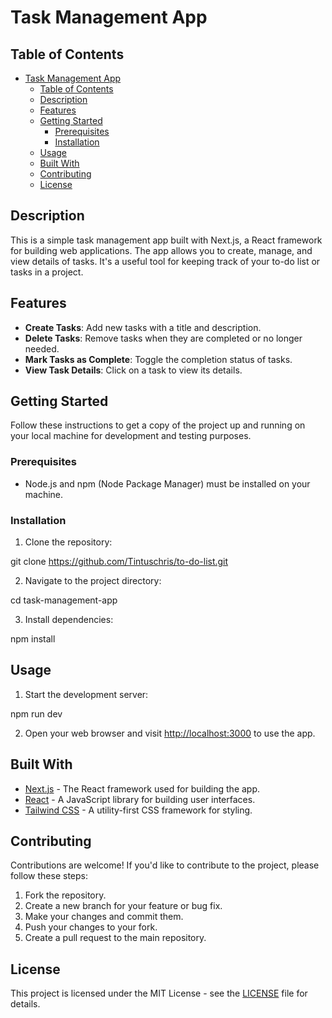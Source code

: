 # Task Management App

## Table of Contents

- [Task Management App](#task-management-app)
  - [Table of Contents](#table-of-contents)
  - [Description](#description)
  - [Features](#features)
  - [Getting Started](#getting-started)
    - [Prerequisites](#prerequisites)
    - [Installation](#installation)
  - [Usage](#usage)
  - [Built With](#built-with)
  - [Contributing](#contributing)
  - [License](#license)

## Description

This is a simple task management app built with Next.js, a React framework for building web applications. The app allows you to create, manage, and view details of tasks. It's a useful tool for keeping track of your to-do list or tasks in a project.

## Features

- **Create Tasks**: Add new tasks with a title and description.
- **Delete Tasks**: Remove tasks when they are completed or no longer needed.
- **Mark Tasks as Complete**: Toggle the completion status of tasks.
- **View Task Details**: Click on a task to view its details.

## Getting Started

Follow these instructions to get a copy of the project up and running on your local machine for development and testing purposes.

### Prerequisites

- Node.js and npm (Node Package Manager) must be installed on your machine.

### Installation

1. Clone the repository:

git clone https://github.com/Tintuschris/to-do-list.git


2. Navigate to the project directory:

cd task-management-app


3. Install dependencies:

npm install


## Usage

1. Start the development server:

npm run dev


2. Open your web browser and visit [http://localhost:3000](http://localhost:3000) to use the app.

## Built With

- [Next.js](https://nextjs.org/) - The React framework used for building the app.
- [React](https://reactjs.org/) - A JavaScript library for building user interfaces.
- [Tailwind CSS](https://tailwindcss.com/) - A utility-first CSS framework for styling.

## Contributing

Contributions are welcome! If you'd like to contribute to the project, please follow these steps:

1. Fork the repository.
2. Create a new branch for your feature or bug fix.
3. Make your changes and commit them.
4. Push your changes to your fork.
5. Create a pull request to the main repository.

## License

This project is licensed under the MIT License - see the [LICENSE](LICENSE) file for details.


